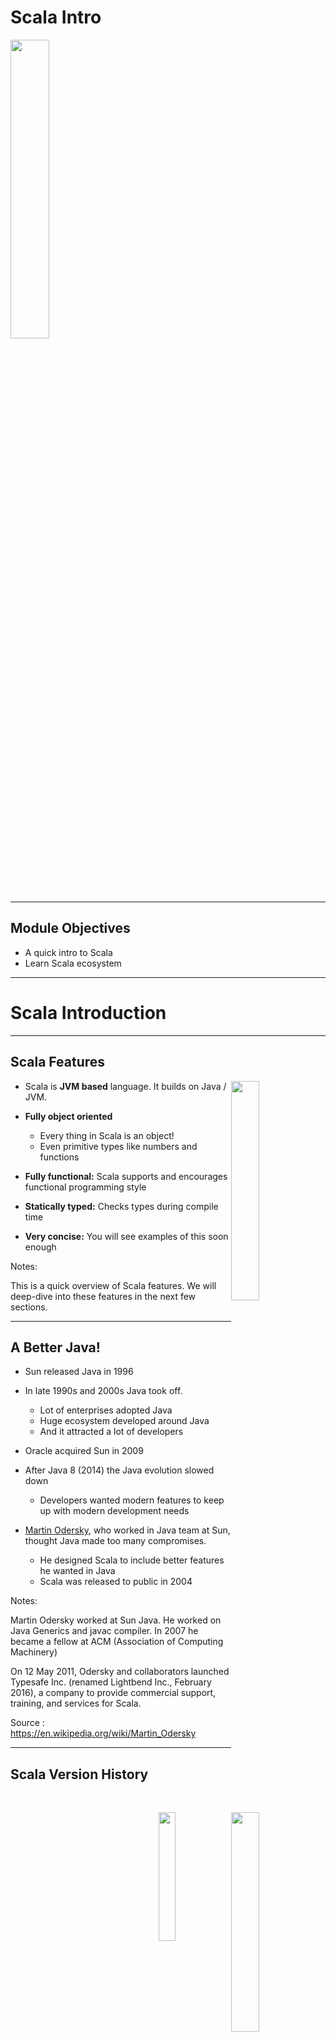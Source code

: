 # Scala Intro

<img src="../../assets/images/logos/scala-logo-1.png" style="width:35%;"/><!-- {"left" : 6.49, "top" : 7.66, "height" : 2.07, "width" : 4.52} -->

---

## Module Objectives

* A quick intro to Scala
* Learn Scala ecosystem

---

# Scala Introduction

---

## Scala Features

<img src="../../assets/images/logos/scala-logo-1.png" style="width:30%;float:right;"/><!-- {"left" : 13.18, "top" : 1.89, "height" : 1.66, "width" : 3.63} -->

<img src="../../assets/images/logos/java-logo-1.png" style="width:30%;float:right;clear:both;"/> <!-- {"left" : 13.28, "top" : 3.4, "height" : 3.43, "width" : 3.43} -->

* Scala is **JVM based** language. It builds on Java / JVM.

* **Fully object oriented**
    - Every thing in Scala is an object!
    - Even primitive types like numbers and functions

* **Fully functional:** Scala supports and encourages functional programming style

* **Statically typed:**  Checks types during compile time

* **Very concise:** You will see examples of this soon enough

Notes:

This is a quick overview of Scala features. We will deep-dive into these features in the next few sections.

---

## A Better Java!

<img src="../../assets/images/logos/sun-logo-2.png" style="width:23%;float:right;"/> <!-- {"left" : 13.71, "top" : 1.89, "height" : 1.14, "width" : 2.63} -->

<img src="../../assets/images/people/martin-odersky-1.jpg" style="width:20%;float:right;clear:both;"/><!-- {"left" : 13.38, "top" : 3.32, "height" : 5.06, "width" : 3.28} -->

* Sun released Java in 1996

* In late 1990s and 2000s Java took off.
    - Lot of enterprises adopted Java
    - Huge ecosystem developed around Java
    - And it attracted a lot of developers

* Oracle acquired Sun in 2009

* After Java 8 (2014) the Java evolution slowed down
    - Developers wanted modern features to keep up with modern development needs

* [Martin Odersky](https://en.wikipedia.org/wiki/Martin_Odersky), who worked in Java team at Sun, thought Java made too many compromises.
    - He designed Scala to include better features he wanted in Java
    - Scala was released to public in 2004

Notes:

Martin Odersky  worked at Sun Java.  He worked on Java Generics and javac compiler.  In 2007 he became a fellow at ACM (Association of Computing Machinery)

On 12 May 2011, Odersky and collaborators launched Typesafe Inc. (renamed Lightbend Inc., February 2016), a company to provide commercial support, training, and services for Scala.

Source : https://en.wikipedia.org/wiki/Martin_Odersky

---

## Scala Version History

| Date       | Scala version | Description            |
|------------|---------------|------------------------|
| 2001       |               | Work starts on Scala   |
| 2004       | v 1.0         | Initial public release |
| 2006 March | v 2.0         |                        |
| 2021       | V 3           | Big update!            |

<!-- {"left" : 1.89, "top" : 2.71, "height" : 2.5, "width" : 13.78} -->
Notes:

---

## Scala is a JVM Language

<img src="../../assets/images/scala/scala-and-jvm-2.png" style="width:40%;float:right;"/> <!-- {"left" : 11.3, "top" : 2.16, "height" : 5.42, "width" : 5.9} -->

* Scala source code compiles into a byte code

* `A.scala --> scalac compiler --> A.class`

* Then the byte code is executed by Java Virtual Machine (JVM)

* Why JVM is great
    - Cross platform.  JVM can run on multiple platforms and operating systems (Windows, Mac, Linux)
    - Byte code is portable across platforms (write-once-run-anywhere)
    - JVM can manage memory automatically
    - JVM is one of the best run-times, evolved over the years of research and experiment
    - Sports really good optimizers like Just in Time (JIT) compilers

---

## Scala Features: Pure OO

* Scala is a **purely object oriented language**

* Every thing is an object, including numbers and functions!

```java
// in java, i is a primitive, not an object
int i = 10;

// in Scala, i is an object
val i : Int = 10
```
<!-- {"left" : 0.85, "top" : 3.12, "height" : 1.26, "width" : 5.77} -->

* Classes

```scala
class Point(var x: Int, var y: Int) {
    // class methods
}
```
<!-- {"left" : 0.85, "top" : 4.97, "height" : 1.15, "width" : 6.93} -->

* Traits

```scala
trait Printable{  
    def print()  {
        println ("Default")
    }
}  
  
class A4 extends Printable{  
    def print(){  
        println("A4 paper")  
    }  
}  
```
<!-- {"left" : 0.85, "top" : 6.98, "height" : 3.18, "width" : 5.12} -->

---

## Scala Features: Functional

* **Scala is a functional language**

* Every function is a value; It supports anonymous functions, and higher order functions

```scala
val square = (x: Int) => x * x
```
<!-- {"left" : 0.85, "top" : 3.96, "height" : 0.82, "width" : 8.32} -->

<br/>

* Higher order functions allow concise programming

```scala
val salaries = Seq(20000, 70000, 40000)
val newSalaries = salaries.map(x => x * 2) // List(40000, 140000, 80000)
// another option
val doubleSalary = (x: Int) => x * 2
val newSalaries2 = salaries.map(doubleSalary) // List(40000, 140000, 80000)
```
<!-- {"left" : 0.85, "top" : 6.3, "height" : 2.13, "width" : 16.29} -->

---

## Scala Features: Statically Typed

* Scala has **static typing**.  It's expressive type system enforces **compile-time type checking**.  This catches type mis-matches early on, and avoids costly run-time bugs

* **Type inference** facilitates cleaner, concise code

```scala
val i = 10  // i is automatically inferred as Int
val name = "John" // name is String

// types can be explicitly defined, but not necessary
val point: Point = Point (10, 20)
```
<!-- {"left" : 0.85, "top" : 4.5, "height" : 1.74, "width" : 9.63} -->

---

## Scala Features: Immutability

* Immutability is a preferred paradigm in functional programming
    - Eliminates lot of programming errors
    - Facilitates distributed programming

* Scala by default prefers immutability
    - Most variables are created as `val` fields
    - Immutable collections classes are preferred

```scala
val x = 10
x = 20 // error!  can not reassign an immutable variable
```

* If collections are immutable, how do we change them?
    - Usually we don't mutate existing collection; we create a new collection

```scala
val list1 = List("jane", "jon", "mary", "joe")
val list2 = list1.filter(_.startsWith("j"))
// list2 = List(jane, jon, joe)
// list1 unchanged
```

---

## Scala Features: Mutability

* Though Scala emphasizes immutability, we can create mutable variables and collections

* Scala makes us to do this **explicitly** so the intent is clear

* Declare variables as `var`

```scala
var x = 10
x = 20 // ok, vars can be changed
```

* Collections are explicitly declared mutable too

```scala
var capitals = Map ("US" -> "Washington", "France" -> "Paris")
// capitals : scala.collection.immutable.Map[java.lang.String, java.lang.String]

capitals += ("Japan" -> "Tokyo") // error, modifying immutable collection is not allowed
```

* Explicitly define a **`scala.collection.mutable`** collection

```scala
var capitals2 = scala.collection.mutable.Map("US" -> "Washington", "France" -> "Paris")

capitals2("Japan") = "Tokyo" // add a new entry

capitals2 
// HashMap(France -> Paris, US -> Washington, Japan -> Tokyo):
//                   scala.collection.mutable.Map[java.lang.String, java.lang.String]
```

---

## Scala Features: Growing New Types

* Say we need to deal with large integer numbers
* We can define a new **`BigInt`**  type that behaves like native type
* Java also allows creating new types, but they don't behave like native types

```java
// Java version
import java.math.BigInteger
BigInteger a = new BigInteger("10000000000");
BigInteger b = new BigInteger("20000000000");
BigInteger c = a + b;   // error!
BigInteger c = a.add(b);  // ok.  c ==> 30000000000
 
BigInteger factorial (BigInteger x) {
    if (x == BigInteger.ZERO)
        return BigInteger.ONE;
    else
        return x.multiply (factorial (x.subtract(BigInteger.ONE)));
}
factorial(new BigInteger ("100"));
 ```

```scala
// Scala version
val a = BigInt (10000000000)
val b = BigInt (22000000000)
val c = a + b    // perfect, just like a native type!
// c: scala.math.BigInt = 30000000000

def factorial (x: BigInt) : BigInt  = 
    if (x == 0) 1 else x * factorial(x - 1)

factorial (100)
// val res1: BigInt = 9332621544394415268169923885626670049071596826438162146859296389521759999
//  3229915608941463976156518286253697920827223758251185210916864000000000000000000000000
```

---

## Scala Features: Singleton Classes

* **Singleton classes** are supported at language level, no need for kludegy fixes

```scala
object Singleton{  
    def main(args:Array[String]){  
        println ("Hi from main")
    }  
} 
```
<!-- {"left" : 0.85, "top" : 3.03, "height" : 1.64, "width" : 6.25} -->


```scala
package logging
object Logger {
  def info(message: String): Unit = println(s"INFO: $message")
}
// ----
import logging.Logger.info
object Run{  
    def main(args:Array[String]){  
        info("hi from main")  // -->  INFO: hi from main
    }  
} 
```
<!-- {"left" : 0.85, "top" : 4.79, "height" : 2.49, "width" : 7.94} -->

<br/>

* Compare with Java singleton

```java

public class Elvis {  // one and only
    public static final Elvis INSTANCE = new Elvis ();
    private Elvis(){} // must make constructor private, so no one can create new
}

// access it like this:
Elvis elvis = Elvis.INSTANCE;
```
<!-- {"left" : 0.85, "top" : 8.13, "height" : 2.32, "width" : 14.13} -->

---

## Scala Features: Case Classes

* **Case classes** compact representation of classes, that are **immutable** and support **pattern matching**

```scala
abstract class Fruit 

case class Apple (color:String, price:Int) extends Fruit 
case class Orange (color:String, price:Int)  extends Fruit
case class Banana (color:String, price:Int)  extends Fruit

def matchFruit (fruit: Fruit) = {
    fruit match {
        case Apple (_, _) => "Got an Apple"
        case _            => "Got another fruit"
    }
}

val orange = Orange ("Orange", 1)
val greenApple = Apple ("Green", 2)
val redApple  = Apple ("Red", 3)
val banana = Banana ("Yellow", 4)

matchFruit(orange)     // => Got another fruit
matchFruit(greenApple) // => Got an Apple
matchFruit(redApple)   // => Got an Apple
```
<!-- {"left" : 0.85, "top" : 3.28, "height" : 2.61, "width" : 9.94} -->

---

## Akka Framework

<img src="../../assets/images/logos/akka-logo-1.png" style="width:20%; float:right;"/> <!-- {"left" : 7.32, "top" : 1.09, "height" : 1.17, "width" : 2.84} -->

<img src="../../assets/images/scala/akka-actor-graph-1.png" style="width:40%; float:right;clear:both;"/> <!-- {"left" : 7.32, "top" : 1.09, "height" : 1.17, "width" : 2.84} -->

* Today, there are multiple CPUs and GPUs

* But multi-thread programming is hard

* Enter Akka
    - Framework for building powerful reactive, concurrent, and distributed applications more easily
    - Based on the notion of 'actors'
    - Actors can send and receive message

* [Akka.io](https://akka.io/)

Notes:

---

## Scala Features: DSL (Domain Specific Language)

* DSLs are easy to use languages for a specific domain

* For example SQL is a DSL for relational data

* Scala's flexibility allows us to create custom DSLs very easily

* This is one of the reason [Apache Spark](https://spark.apache.org/) was written in Scala
    - Spark used DSL capability to create a simple query language for Big Data analysis

* Take a look at an example implementation of Lunar lander in 'Baysick' language [here](https://www.scala-lang.org/old/node/1403)

---

## Scala Features: JVM Language

* Since Scala runtime is JVM, it benefits from extensive Java eco system

* Scala can interoperate relatively seamlessly with Java libraries

* Here is an example of using the popular [Joda time](https://www.joda.org/joda-time/) Java library in Scala

```scala
import  org.joda.time.format.DateTimeFormat
import org.joda.time.DateTime

val dateStr = "2021-06-13"
val formatter = DateTimeFormat.forPattern("yyyy-MM-dd")
val dateTime:DateTime = formatter.parseDateTime(dateStr)
println(dateTime.dayOfWeek().getAsText(Locale.getDefault()))  // Prints "Sunday"
```
<!-- {"left" : 0.85, "top" : 4.27, "height" : 2.62, "width" : 15.95} -->

---

## Scala Use Cases

* Scala is a general purpose language (like Java) so can be used in wide variety of projects.  How ever there are some areas it really excels in.   Here are few:

* High performance, highly concurrent Web services

* Large scale distributed applications, like Spark applications

* Distributed, Cloud-native apps

* References:
    - [What is Scala good for](https://news.ycombinator.com/item?id=25043915)

---

## Scala Adoption

* Scala enjoyed a good uptake among Java and Functional programmers

* Some popular Big data and distributed systems were developed in Scala, boosting popularity!
    - [Apache Spark](https://spark.apache.org/) was written in Scala and caused a good deal of interest in Scala language
    - [Apache Kafka](https://kafka.apache.org/) is another popular messaging system, written in Scala

* The New York Times'  internal content management system Blackbeard is built using Scala, Akka and Play Framework. (2014, [Source](https://open.nytimes.com/building-blackbeard-a-syndication-system-powered-by-play-scala-and-akka-9ae867d47da6))

* Twitter uses Scala for its backend code

* References: [1](https://www.javatpoint.com/history-of-scala)

Notes:

---

## Scala Trend

* Language #50 in 2008

* Language #20 in 2015

* Language #35 in 2021

* What happened?

1. Promoted by Martin Odersky, creator of Java generics

2. Promoted by Spark

3. Finding its  place as a high performance distributed / DSL programming language with Akka

<img src="../../assets/images/scala/scala-trend-1.png" style="width:70%;"/> <!-- {"left" : 14.33, "top" : 1.6, "height" : 2.16, "width" : 2.87} -->

---

## Scala 3.0

<img src="../../assets/images/logos/scala-logo-3.png" style="width:20%;float:right;"/> <!-- {"left" : 14.33, "top" : 1.6, "height" : 2.16, "width" : 2.87} -->


* This is a big release for Scala, eight years in the making with 28,000 commits, 7,400 pull requests, and 4,100 closed issues

* New 'quiet' syntax, no brackets around conditions, and loops


```scala
if x < 0 then
  "negative"
else if x == 0 then
  "zero"
```
<!-- {"left" : 0.85, "top" : 5.2, "height" : 1.24, "width" : 3.39} -->

* Type system improvements. [Union types](https://dotty.epfl.ch/docs/reference/new-types/union-types.html)

* Language simplified;  dropped some features like [Delayed Init](https://dotty.epfl.ch/docs/reference/dropped-features/delayed-init.html).  See [more dropped features](https://dotty.epfl.ch/docs/Dropped%20Features/index.html)

* Metaprogramming.  [more details](https://docs.scala-lang.org/scala3/guides/macros/index.html)

* References:
    - [What's new in Scala 3.0](https://docs.scala-lang.org/scala3/new-in-scala3.html)
    - [Scala 3 new features](https://www.infoq.com/news/2021/06/scala-3-overhaul/)
    - [Martin Odersky goes over Scala 3 and beyond](https://www.youtube.com/watch?v=NXTjnowBx-c)

---

## Scala Criticisms

<img src="../../assets/images/generic/pushing-boulder-on-hill-2.png" style="width:30%;float:right;"/> <!-- {"left" : 11.02, "top" : 1.89, "height" : 4.29, "width" : 6.1} -->


* Scala can be a steep learning curve

* The 'different thinking and concepts' might take some getting used to

* Functional programming requires a different way of thinking

* Good tooling (IDEs, fast compilers) lacked in early years,  that was a hinderance for new developers

* Java is adding some functional programming constructs, that may encourage Java developers to stick with Java, instead of moving to Scala

* References:
    - [Kotlin vs Scala](https://medium.com/digitalfrontiers/why-did-kotlin-succeed-and-scala-not-1a8e279d2077)

---

## Scala EcoSystem

* **Build:** sbt, maven, gradle

* **IDEs:** IntelliJ,  Eclipse with Scala plugin, Netbeans, [Metals](https://scalameta.org/metals/)

* **Target JVM:** Java 8 is most popular, followed by Java 11

* **Unit Testing:** ScalaTest, JUnit, specs2

* **Web development:** Akka-http, Play

* **Misc tools:** Scalafmt, Scalastyle, Scoverage

* References:
    - [Scala ecosystem in 2021 by JetBrains](https://www.jetbrains.com/lp/devecosystem-2021/scala/)
    - [What is missing in scala ecosystem?](https://www.reddit.com/r/scala/comments/ir8ygb/what_is_missing_in_scala_ecosystem/)

---

## Group Discussion: Scala Use Cases

<img src="../../assets/images/icons/group-labs.png" style="width:25%;float:right;"/><!-- {"left" : 11.99, "top" : 2.62, "height" : 3.81, "width" : 5.25} -->

* Let's discuss some of your project needs and where Scala would be applicable

* Back-end / Front-end / Distributed / Realtime

Notes:

---

# Getting Scala

---

## Scala Setup

* Recommended stack:
    - Scala 2.13
    - Java SDK 11

* IDEs / Editors
    - [IntelliJ](https://www.jetbrains.com/idea/) - highly recommended
    - [VSCode](https://code.visualstudio.com/) - modern editor

* Optional tools, that would improve your Scala experience
    - [Ammonite](https://ammonite.io/) - a modern Scala REPL environment, with syntax highlighting and lets you run scripts
    - [Mill](https://com-lihaoyi.github.io/mill/mill/Intro_to_Mill.html) - a modern build tool for Scala

---

## Scala Setup 1 - JDK

* First thing, is to get JDK 11 setup

* Check your Java version

```bash
$   java -version

# Output:
Openjdk version "11.0.11" 2021-04-20
OpenJDK Runtime Environment (build 11.0.11+9-Ubuntu-0ubuntu2)
OpenJDK 64-Bit Server VM (build 11.0.11+9-Ubuntu-0ubuntu2, mixed mode, sharing)
```
<!-- {"left" : 0.85, "top" : 3.21, "height" : 2.24, "width" : 15.38} -->

<br/>

* If you don't have JDK-11, follow instructions to your platform to setup JDK for your system

---

## Scala Setup 2 - Scala

* The most straight-forward way to get Scala is download the Scala binary bundle (zip or tgz) for your platform.  This way you can control what version of Scala you would be using

* [Scala 2 download page](https://www.scala-lang.org/download/scala2.html)

* At this time of writing, the latest version of Scala is 2.13.8

* Here is how to set it up on command line system

```bash
$   wget https://downloads.lightbend.com/scala/2.13.8/scala-2.13.8.tgz
$   tar xvf scala-2.13.8.tgz

# Setup PATH variable
$    export PATH=$(pwd)/scala-2.13.8/bin:$PATH

# invoke scala
$   scala

# Sample output:
#   Welcome to Scala 2.13.8 (OpenJDK 64-Bit Server VM, Java 11.0.11).
#   Type in expressions for evaluation. Or try :help.

#   scala> 
```
<!-- {"left" : 0.85, "top" : 5.78, "height" : 4.36, "width" : 12.44} -->

---

## Scala Setup 3 - Install IDEs

* A good IDE will tremendously help with Scala coding.  We heartily recommend [IntelliJ](https://www.jetbrains.com/idea/)

* Also a a decent editor like [VSCode](https://code.visualstudio.com/) is highly recommended

<img src="../../assets/images/logos/intellij-idea-logo-1.png" style="width:30%;"/><!-- {"left" : 2.24, "top" : 5.36, "height" : 2.15, "width" : 6.71} --> <img src="../../assets/images/logos/vscode-logo-1.png" style="width:30%;"/><!-- {"left" : 8.81, "top" : 4.8, "height" : 2.62, "width" : 6.24} -->

---

## Recommended Resources

<img src="../../assets/images/books/programming-scala-3rd-edition-9781492077886.jpeg" style="width:20%;float:right;"/> <!-- {"left" : 12.58, "top" : 1.89, "height" : 5.86, "width" : 4.47} -->

<img src="../../assets/images/books/scala-cookbook-v2.jpg" style="width:20%;float:right;clear:both"/> <!-- {"left" : 12.58, "top" : 1.89, "height" : 5.86, "width" : 4.47} -->

* Books
    - [Scala 3 book](https://docs.scala-lang.org/scala3/book/introduction.html) - Free online
    - [Programming Scala, 3rd edition](https://learning.oreilly.com/library/view/programming-scala-3rd/9781492077886/) - Learn the language
    - [Hands on Scala](https://www.handsonscala.com/) - Practical approach to Scala and [code on github](https://github.com/handsonscala/handsonscala)

* Online
    - [Scastie - Scala online playground](https://scastie.scala-lang.org/)
    - [Scala cookbook](http://scalacookbook.com/) - Sample code you can use
    - [#ThisWeekInScala!](https://medium.com/disney-streaming/tagged/thisweekinscala) - great blog to keep up with Scala news
    - [Should I learn Scala](https://www.toptal.com/scala/why-should-i-learn-scala)

---

## Lab: Setting up Scala

<img src="../../assets/images/icons/individual-labs.png" style="width:25%;float:right;"/><!-- {"left" : 6.76, "top" : 0.88, "height" : 4.37, "width" : 3.28} -->

* **Overview:**
  - Setup a Scala development environment

* **Approximate run time:**
  - 20-30 mins

* **Instructions:**
  - Please complete Lab **1-INSTALL**

Notes:

---

## Review and Q&A

<img src="../../assets/images/icons/q-and-a-1.png" style="width:20%;float:right;" /> <!-- {"left" : 13.05, "top" : 2.09, "height" : 2.68, "width" : 3.63} -->


* Let's go over what we have covered so far

* Any questions?

<img src="../../assets/images/icons/quiz-icon.png" style="width:40%;float:right;clear:both;" /><!-- {"left" : 4.9, "top" : 6.11, "height" : 5.14, "width" : 7.7} -->
